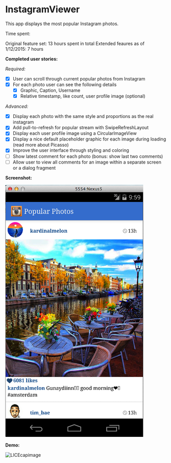 InstagramViewer
===============

This app displays the most popular Instagram photos.

Time spent:

Original feature set: 13 hours spent in total
Extended feaures as of 1/12/2015: 7 hours

**Completed user stories:**

*Required:*

 - [x] User can scroll through current popular photos from Instagram 
 - [x] For each photo user can see the following details
   - [x] Graphic, Caption, Username
   - [x] Relative timestamp, like count, user profile image (optional)

*Advanced:*

 - [x] Display each photo with the same style and proportions as the real instagram 
 - [x] Add pull-to-refresh for popular stream with SwipeRefreshLayout
 - [x] Display each user profile image using a CircularImageView
 - [x] Display a nice default placeholder graphic for each image during loading (read more about Picasso)
 - [x] Improve the user interface through styling and coloring
 - [ ] Show latest comment for each photo (bonus: show last two comments)
 - [ ] Allow user to view all comments for an image within a separate screen or a dialog fragment

**Screenshot:**

![Screenshot](https://github.com/martasmith/InstagramViewer/blob/master/instagram_screen.png)

**Demo:**

![LICEcapimage](https://github.com/martasmith/InstagramViewer/blob/master/codepath_week1_v1.gif)
